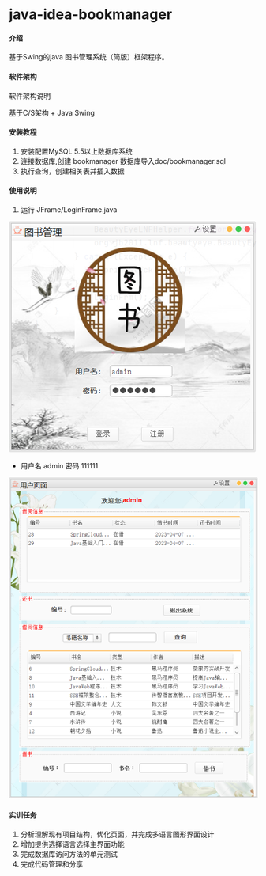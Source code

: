 # java-idea-bookmanager

#### 介绍
基于Swing的java 图书管理系统（简版）框架程序。

#### 软件架构
软件架构说明

基于C/S架构 + Java Swing

#### 安装教程

1.  安装配置MySQL 5.5以上数据库系统    
2.  连接数据库,创建 bookmanager 数据库导入doc/bookmanager.sql    
3.  执行查询，创建相关表并插入数据  

#### 使用说明

1. 运行 JFrame/LoginFrame.java

![](./doc/img/login1.png)

- 用户名  admin 密码 111111

![](./doc/img/userframe.png)

#### 实训任务

1. 分析理解现有项目结构，优化页面，并完成多语言图形界面设计    
2. 增加提供选择语言选择主界面功能    
3. 完成数据库访问方法的单元测试  
4. 完成代码管理和分享